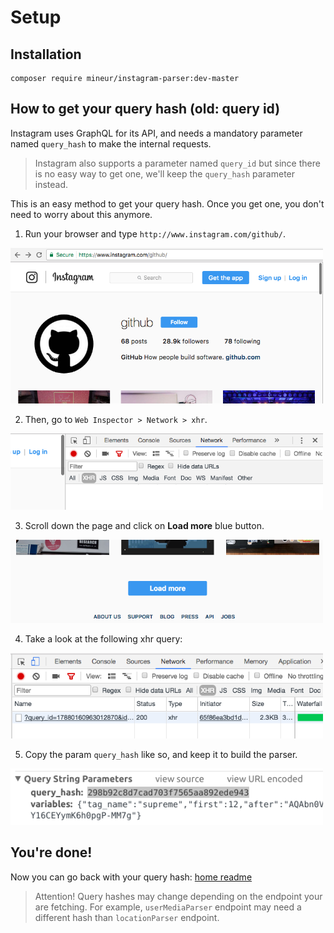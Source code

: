 # Setup
## Installation
```shell
composer require mineur/instagram-parser:dev-master
```

## How to get your query hash (old: query id)
Instagram uses GraphQL for its API, and needs a mandatory parameter named 
`query_hash` to make the internal requests.

> Instagram also supports a parameter named `query_id` but since
> there is no easy way to get one, we'll keep the `query_hash` parameter
> instead.

This is an easy method to get your query hash. Once you get one, you don't need 
to worry about this anymore.

1. Run your browser and type `http://www.instagram.com/github/`.
<img src="img/github-page.png" alt="Instagram Github page" width="500">

2. Then, go to `Web Inspector > Network > xhr`.
<img src="img/web-inspector.png" alt="Chrome web inspector" width="500">

3. Scroll down the page and click on **Load more** blue button.
<img src="img/load-more.png" alt="Instagram load more" width="500">

4. Take a look at the following xhr query:
<img src="img/xhr-queries.png" alt="Instagram xhr queries" width="500">

5. Copy the param `query_hash` like so, and keep it to build the parser.
<img src="img/query-hash.png" alt="Instagram xhr queries" width="500">

## You're done!
Now you can go back with your query hash: [home readme](../README.md)

> Attention! Query hashes may change depending on the endpoint your
> are fetching. For example, `userMediaParser` endpoint may need a
> different hash than `locationParser` endpoint.